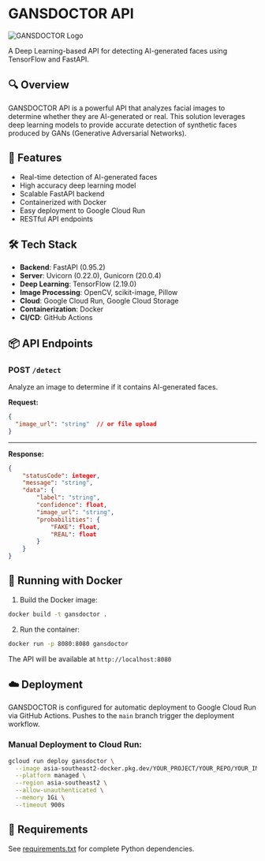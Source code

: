 # GANSDOCTOR API

![GANSDOCTOR Logo](https://storage.googleapis.com/gansdoctor_skripsi/Logo%20GansDoctor.png) 

A Deep Learning-based API for detecting AI-generated faces using TensorFlow and FastAPI.

## 🔍 Overview

GANSDOCTOR API is a powerful API that analyzes facial images to determine whether they are AI-generated or real. This solution leverages deep learning models to provide accurate detection of synthetic faces produced by GANs (Generative Adversarial Networks).

## 🚀 Features

- Real-time detection of AI-generated faces
- High accuracy deep learning model
- Scalable FastAPI backend
- Containerized with Docker
- Easy deployment to Google Cloud Run
- RESTful API endpoints

## 🛠 Tech Stack

- **Backend**: FastAPI (0.95.2)
- **Server**: Uvicorn (0.22.0), Gunicorn (20.0.4)
- **Deep Learning**: TensorFlow (2.19.0)
- **Image Processing**: OpenCV, scikit-image, Pillow
- **Cloud**: Google Cloud Run, Google Cloud Storage
- **Containerization**: Docker
- **CI/CD**: GitHub Actions

## 📦 API Endpoints

### POST `/detect`
Analyze an image to determine if it contains AI-generated faces.

**Request:**
```json
{
  "image_url": "string"  // or file upload
}
```
-----------------------
**Response:**
```json
{
    "statusCode": integer,
    "message": "string",
    "data": {
        "label": "string",
        "confidence": float,
        "image_url": "string",
        "probabilities": {
            "FAKE": float,
            "REAL": float
        }
    }
}
```


## 🐳 Running with Docker

1. Build the Docker image:
```bash
docker build -t gansdoctor .
```

2. Run the container:
```bash
docker run -p 8080:8080 gansdoctor
```

The API will be available at `http://localhost:8080`

## ☁️ Deployment

GANSDOCTOR is configured for automatic deployment to Google Cloud Run via GitHub Actions. Pushes to the `main` branch trigger the deployment workflow.

### Manual Deployment to Cloud Run:
```bash
gcloud run deploy gansdoctor \
  --image asia-southeast2-docker.pkg.dev/YOUR_PROJECT/YOUR_REPO/YOUR_IMAGE \
  --platform managed \
  --region asia-southeast2 \
  --allow-unauthenticated \
  --memory 1Gi \
  --timeout 900s
```

## 📝 Requirements

See [requirements.txt](requirements.txt) for complete Python dependencies.

